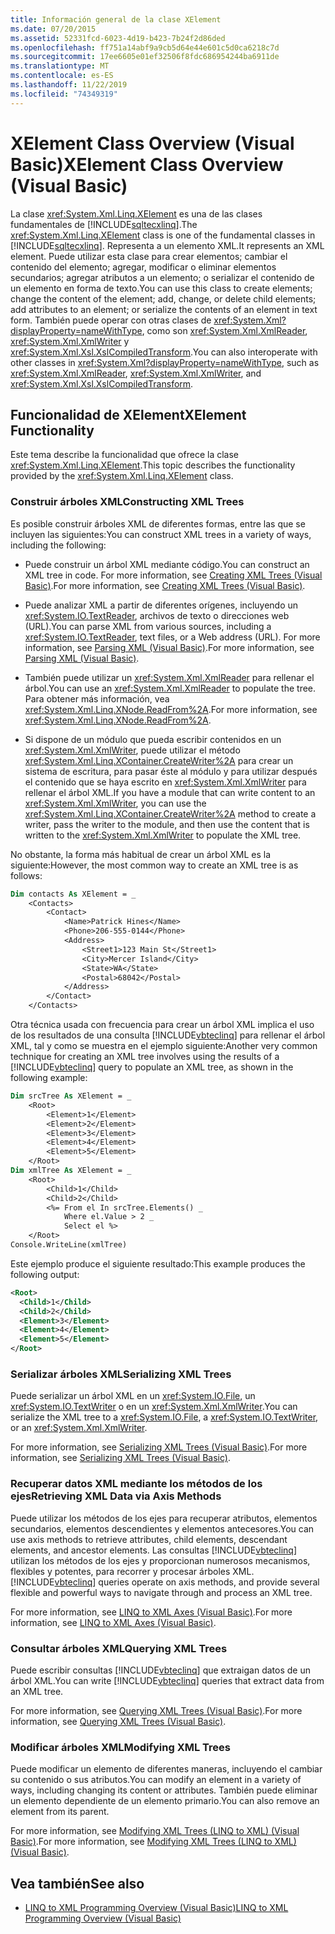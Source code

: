 ```yaml
---
title: Información general de la clase XElement
ms.date: 07/20/2015
ms.assetid: 52331fcd-6023-4d19-b423-7b24f2d86ded
ms.openlocfilehash: ff751a14abf9a9cb5d64e44e601c5d0ca6218c7d
ms.sourcegitcommit: 17ee6605e01ef32506f8fdc686954244ba6911de
ms.translationtype: MT
ms.contentlocale: es-ES
ms.lasthandoff: 11/22/2019
ms.locfileid: "74349319"
---
```

# <a name="xelement-class-overview-visual-basic"></a><span data-ttu-id="98661-102">XElement Class Overview (Visual Basic)</span><span class="sxs-lookup"><span data-stu-id="98661-102">XElement Class Overview (Visual Basic)</span></span>
<span data-ttu-id="98661-103">La clase <xref:System.Xml.Linq.XElement> es una de las clases fundamentales de [!INCLUDE[sqltecxlinq](~/includes/sqltecxlinq-md.md)].</span><span class="sxs-lookup"><span data-stu-id="98661-103">The <xref:System.Xml.Linq.XElement> class is one of the fundamental classes in [!INCLUDE[sqltecxlinq](~/includes/sqltecxlinq-md.md)].</span></span> <span data-ttu-id="98661-104">Representa a un elemento XML.</span><span class="sxs-lookup"><span data-stu-id="98661-104">It represents an XML element.</span></span> <span data-ttu-id="98661-105">Puede utilizar esta clase para crear elementos; cambiar el contenido del elemento; agregar, modificar o eliminar elementos secundarios; agregar atributos a un elemento; o serializar el contenido de un elemento en forma de texto.</span><span class="sxs-lookup"><span data-stu-id="98661-105">You can use this class to create elements; change the content of the element; add, change, or delete child elements; add attributes to an element; or serialize the contents of an element in text form.</span></span> <span data-ttu-id="98661-106">También puede operar con otras clases de <xref:System.Xml?displayProperty=nameWithType>, como son <xref:System.Xml.XmlReader>, <xref:System.Xml.XmlWriter> y <xref:System.Xml.Xsl.XslCompiledTransform>.</span><span class="sxs-lookup"><span data-stu-id="98661-106">You can also interoperate with other classes in <xref:System.Xml?displayProperty=nameWithType>, such as <xref:System.Xml.XmlReader>, <xref:System.Xml.XmlWriter>, and <xref:System.Xml.Xsl.XslCompiledTransform>.</span></span>  
  
## <a name="xelement-functionality"></a><span data-ttu-id="98661-107">Funcionalidad de XElement</span><span class="sxs-lookup"><span data-stu-id="98661-107">XElement Functionality</span></span>  
 <span data-ttu-id="98661-108">Este tema describe la funcionalidad que ofrece la clase <xref:System.Xml.Linq.XElement>.</span><span class="sxs-lookup"><span data-stu-id="98661-108">This topic describes the functionality provided by the <xref:System.Xml.Linq.XElement> class.</span></span>  
  
### <a name="constructing-xml-trees"></a><span data-ttu-id="98661-109">Construir árboles XML</span><span class="sxs-lookup"><span data-stu-id="98661-109">Constructing XML Trees</span></span>  
 <span data-ttu-id="98661-110">Es posible construir árboles XML de diferentes formas, entre las que se incluyen las siguientes:</span><span class="sxs-lookup"><span data-stu-id="98661-110">You can construct XML trees in a variety of ways, including the following:</span></span>  
  
- <span data-ttu-id="98661-111">Puede construir un árbol XML mediante código.</span><span class="sxs-lookup"><span data-stu-id="98661-111">You can construct an XML tree in code.</span></span> <span data-ttu-id="98661-112">For more information, see [Creating XML Trees (Visual Basic)](../../../../visual-basic/programming-guide/concepts/linq/creating-xml-trees.md).</span><span class="sxs-lookup"><span data-stu-id="98661-112">For more information, see [Creating XML Trees (Visual Basic)](../../../../visual-basic/programming-guide/concepts/linq/creating-xml-trees.md).</span></span>  
  
- <span data-ttu-id="98661-113">Puede analizar XML a partir de diferentes orígenes, incluyendo un <xref:System.IO.TextReader>, archivos de texto o direcciones web (URL).</span><span class="sxs-lookup"><span data-stu-id="98661-113">You can parse XML from various sources, including a <xref:System.IO.TextReader>, text files, or a Web address (URL).</span></span> <span data-ttu-id="98661-114">For more information, see [Parsing XML (Visual Basic)](../../../../visual-basic/programming-guide/concepts/linq/parsing-xml.md).</span><span class="sxs-lookup"><span data-stu-id="98661-114">For more information, see [Parsing XML (Visual Basic)](../../../../visual-basic/programming-guide/concepts/linq/parsing-xml.md).</span></span>  
  
- <span data-ttu-id="98661-115">También puede utilizar un <xref:System.Xml.XmlReader> para rellenar el árbol.</span><span class="sxs-lookup"><span data-stu-id="98661-115">You can use an <xref:System.Xml.XmlReader> to populate the tree.</span></span> <span data-ttu-id="98661-116">Para obtener más información, vea <xref:System.Xml.Linq.XNode.ReadFrom%2A>.</span><span class="sxs-lookup"><span data-stu-id="98661-116">For more information, see <xref:System.Xml.Linq.XNode.ReadFrom%2A>.</span></span>  
  
- <span data-ttu-id="98661-117">Si dispone de un módulo que pueda escribir contenidos en un <xref:System.Xml.XmlWriter>, puede utilizar el método <xref:System.Xml.Linq.XContainer.CreateWriter%2A> para crear un sistema de escritura, para pasar éste al módulo y para utilizar después el contenido que se haya escrito en <xref:System.Xml.XmlWriter> para rellenar el árbol XML.</span><span class="sxs-lookup"><span data-stu-id="98661-117">If you have a module that can write content to an <xref:System.Xml.XmlWriter>, you can use the <xref:System.Xml.Linq.XContainer.CreateWriter%2A> method to create a writer, pass the writer to the module, and then use the content that is written to the <xref:System.Xml.XmlWriter> to populate the XML tree.</span></span>  
  
 <span data-ttu-id="98661-118">No obstante, la forma más habitual de crear un árbol XML es la siguiente:</span><span class="sxs-lookup"><span data-stu-id="98661-118">However, the most common way to create an XML tree is as follows:</span></span>  
  
```vb  
Dim contacts As XElement = _  
    <Contacts>  
        <Contact>  
            <Name>Patrick Hines</Name>  
            <Phone>206-555-0144</Phone>  
            <Address>  
                <Street1>123 Main St</Street1>  
                <City>Mercer Island</City>  
                <State>WA</State>  
                <Postal>68042</Postal>  
            </Address>  
        </Contact>  
    </Contacts>  
```  
  
 <span data-ttu-id="98661-119">Otra técnica usada con frecuencia para crear un árbol XML implica el uso de los resultados de una consulta [!INCLUDE[vbteclinq](~/includes/vbteclinq-md.md)] para rellenar el árbol XML, tal y como se muestra en el ejemplo siguiente:</span><span class="sxs-lookup"><span data-stu-id="98661-119">Another very common technique for creating an XML tree involves using the results of a [!INCLUDE[vbteclinq](~/includes/vbteclinq-md.md)] query to populate an XML tree, as shown in the following example:</span></span>  
  
```vb  
Dim srcTree As XElement = _  
    <Root>  
        <Element>1</Element>  
        <Element>2</Element>  
        <Element>3</Element>  
        <Element>4</Element>  
        <Element>5</Element>  
    </Root>  
Dim xmlTree As XElement = _  
    <Root>  
        <Child>1</Child>  
        <Child>2</Child>  
        <%= From el In srcTree.Elements() _  
            Where el.Value > 2 _  
            Select el %>  
    </Root>  
Console.WriteLine(xmlTree)  
```  
  
 <span data-ttu-id="98661-120">Este ejemplo produce el siguiente resultado:</span><span class="sxs-lookup"><span data-stu-id="98661-120">This example produces the following output:</span></span>  
  
```xml  
<Root>  
  <Child>1</Child>  
  <Child>2</Child>  
  <Element>3</Element>  
  <Element>4</Element>  
  <Element>5</Element>  
</Root>  
```  
  
### <a name="serializing-xml-trees"></a><span data-ttu-id="98661-121">Serializar árboles XML</span><span class="sxs-lookup"><span data-stu-id="98661-121">Serializing XML Trees</span></span>  
 <span data-ttu-id="98661-122">Puede serializar un árbol XML en un <xref:System.IO.File>, un <xref:System.IO.TextWriter> o en un <xref:System.Xml.XmlWriter>.</span><span class="sxs-lookup"><span data-stu-id="98661-122">You can serialize the XML tree to a <xref:System.IO.File>, a <xref:System.IO.TextWriter>, or an <xref:System.Xml.XmlWriter>.</span></span>  
  
 <span data-ttu-id="98661-123">For more information, see [Serializing XML Trees (Visual Basic)](../../../../visual-basic/programming-guide/concepts/linq/serializing-xml-trees.md).</span><span class="sxs-lookup"><span data-stu-id="98661-123">For more information, see [Serializing XML Trees (Visual Basic)](../../../../visual-basic/programming-guide/concepts/linq/serializing-xml-trees.md).</span></span>  
  
### <a name="retrieving-xml-data-via-axis-methods"></a><span data-ttu-id="98661-124">Recuperar datos XML mediante los métodos de los ejes</span><span class="sxs-lookup"><span data-stu-id="98661-124">Retrieving XML Data via Axis Methods</span></span>  
 <span data-ttu-id="98661-125">Puede utilizar los métodos de los ejes para recuperar atributos, elementos secundarios, elementos descendientes y elementos antecesores.</span><span class="sxs-lookup"><span data-stu-id="98661-125">You can use axis methods to retrieve attributes, child elements, descendant elements, and ancestor elements.</span></span> <span data-ttu-id="98661-126">Las consultas [!INCLUDE[vbteclinq](~/includes/vbteclinq-md.md)] utilizan los métodos de los ejes y proporcionan numerosos mecanismos, flexibles y potentes, para recorrer y procesar árboles XML.</span><span class="sxs-lookup"><span data-stu-id="98661-126">[!INCLUDE[vbteclinq](~/includes/vbteclinq-md.md)] queries operate on axis methods, and provide several flexible and powerful ways to navigate through and process an XML tree.</span></span>  
  
 <span data-ttu-id="98661-127">For more information, see [LINQ to XML Axes (Visual Basic)](../../../../visual-basic/programming-guide/concepts/linq/linq-to-xml-axes.md).</span><span class="sxs-lookup"><span data-stu-id="98661-127">For more information, see [LINQ to XML Axes (Visual Basic)](../../../../visual-basic/programming-guide/concepts/linq/linq-to-xml-axes.md).</span></span>  
  
### <a name="querying-xml-trees"></a><span data-ttu-id="98661-128">Consultar árboles XML</span><span class="sxs-lookup"><span data-stu-id="98661-128">Querying XML Trees</span></span>  
 <span data-ttu-id="98661-129">Puede escribir consultas [!INCLUDE[vbteclinq](~/includes/vbteclinq-md.md)] que extraigan datos de un árbol XML.</span><span class="sxs-lookup"><span data-stu-id="98661-129">You can write [!INCLUDE[vbteclinq](~/includes/vbteclinq-md.md)] queries that extract data from an XML tree.</span></span>  
  
 <span data-ttu-id="98661-130">For more information, see [Querying XML Trees (Visual Basic)](../../../../visual-basic/programming-guide/concepts/linq/querying-xml-trees.md).</span><span class="sxs-lookup"><span data-stu-id="98661-130">For more information, see [Querying XML Trees (Visual Basic)](../../../../visual-basic/programming-guide/concepts/linq/querying-xml-trees.md).</span></span>  
  
### <a name="modifying-xml-trees"></a><span data-ttu-id="98661-131">Modificar árboles XML</span><span class="sxs-lookup"><span data-stu-id="98661-131">Modifying XML Trees</span></span>  
 <span data-ttu-id="98661-132">Puede modificar un elemento de diferentes maneras, incluyendo el cambiar su contenido o sus atributos.</span><span class="sxs-lookup"><span data-stu-id="98661-132">You can modify an element in a variety of ways, including changing its content or attributes.</span></span> <span data-ttu-id="98661-133">También puede eliminar un elemento dependiente de un elemento primario.</span><span class="sxs-lookup"><span data-stu-id="98661-133">You can also remove an element from its parent.</span></span>  
  
 <span data-ttu-id="98661-134">For more information, see [Modifying XML Trees (LINQ to XML) (Visual Basic)](../../../../visual-basic/programming-guide/concepts/linq/modifying-xml-trees-linq-to-xml.md).</span><span class="sxs-lookup"><span data-stu-id="98661-134">For more information, see [Modifying XML Trees (LINQ to XML) (Visual Basic)](../../../../visual-basic/programming-guide/concepts/linq/modifying-xml-trees-linq-to-xml.md).</span></span>  
  
## <a name="see-also"></a><span data-ttu-id="98661-135">Vea también</span><span class="sxs-lookup"><span data-stu-id="98661-135">See also</span></span>

- [<span data-ttu-id="98661-136">LINQ to XML Programming Overview (Visual Basic)</span><span class="sxs-lookup"><span data-stu-id="98661-136">LINQ to XML Programming Overview (Visual Basic)</span></span>](../../../../visual-basic/programming-guide/concepts/linq/linq-to-xml-programming-overview.md)
